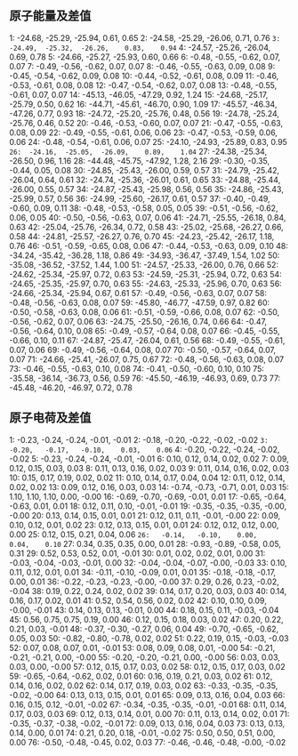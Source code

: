 ## 原子能量及差值
  1:  -24.68,  -25.29,  -25.94,    0.61,    0.65
  2:  -24.58,  -25.29,  -26.06,    0.71,    0.76
  `3:  -24.49,  -25.32,  -26.26,    0.83,    0.94`
  4:  -24.57,  -25.26,  -26.04,    0.69,    0.78
  5:  -24.66,  -25.27,  -25.93,    0.60,    0.66
  6:   -0.48,   -0.55,   -0.62,    0.07,    0.07
  7:   -0.49,   -0.56,   -0.62,    0.07,    0.07
  8:   -0.46,   -0.55,   -0.63,    0.09,    0.08
  9:   -0.45,   -0.54,   -0.62,    0.09,    0.08
 10:   -0.44,   -0.52,   -0.61,    0.08,    0.09
 11:   -0.46,   -0.53,   -0.61,    0.08,    0.08
 12:   -0.47,   -0.54,   -0.62,    0.07,    0.08
 13:   -0.48,   -0.55,   -0.61,    0.07,    0.07
 14:  -45.13,  -46.05,  -47.29,    0.92,    1.24
 15:  -24.68,  -25.17,  -25.79,    0.50,    0.62
 16:  -44.71,  -45.61,  -46.70,    0.90,    1.09
 17:  -45.57,  -46.34,  -47.26,    0.77,    0.93
 18:  -24.72,  -25.20,  -25.76,    0.48,    0.56
 19:  -24.78,  -25.24,  -25.76,    0.46,    0.52
 20:   -0.46,   -0.53,   -0.60,    0.07,    0.07
 21:   -0.47,   -0.55,   -0.63,    0.08,    0.09
 22:   -0.49,   -0.55,   -0.61,    0.06,    0.06
 23:   -0.47,   -0.53,   -0.59,    0.06,    0.06
 24:   -0.48,   -0.54,   -0.61,    0.06,    0.07
 25:  -24.10,  -24.93,  -25.89,    0.83,    0.95
 `26:  -24.16,  -25.05,  -26.09,    0.89,    1.04`
 27:  -24.38,  -25.34,  -26.50,    0.96,    1.16
 28:  -44.48,  -45.75,  -47.92,    1.28,    2.16
 29:   -0.30,   -0.35,   -0.44,    0.05,    0.08
 30:  -24.85,  -25.43,  -26.00,    0.59,    0.57
 31:  -24.79,  -25.42,  -26.04,    0.64,    0.61
 32:  -24.74,  -25.36,  -26.01,    0.61,    0.65
 33:  -24.88,  -25.44,  -26.00,    0.55,    0.57
 34:  -24.87,  -25.43,  -25.98,    0.56,    0.56
 35:  -24.86,  -25.43,  -25.99,    0.57,    0.56
 36:  -24.99,  -25.60,  -26.17,    0.61,    0.57
 37:   -0.40,   -0.49,   -0.60,    0.09,    0.11
 38:   -0.48,   -0.53,   -0.58,    0.05,    0.05
 39:   -0.51,   -0.56,   -0.62,    0.06,    0.05
 40:   -0.50,   -0.56,   -0.63,    0.07,    0.06
 41:  -24.71,  -25.55,  -26.18,    0.84,    0.63
 42:  -25.04,  -25.76,  -26.34,    0.72,    0.58
 43:  -25.02,  -25.68,  -26.27,    0.66,    0.58
 44:  -24.81,  -25.57,  -26.27,    0.76,    0.70
 45:  -24.23,  -25.42,  -26.17,    1.18,    0.76
 46:   -0.51,   -0.59,   -0.65,    0.08,    0.06
 47:   -0.44,   -0.53,   -0.63,    0.09,    0.10
 48:  -34.24,  -35.42,  -36.28,    1.18,    0.86
 49:  -34.93,  -36.47,  -37.49,    1.54,    1.02
 50:  -35.08,  -36.52,  -37.52,    1.44,    1.00
 51:  -24.57,  -25.33,  -26.00,    0.76,    0.66
 52:  -24.62,  -25.34,  -25.97,    0.72,    0.63
 53:  -24.59,  -25.31,  -25.94,    0.72,    0.63
 54:  -24.65,  -25.35,  -25.97,    0.70,    0.63
 55:  -24.63,  -25.33,  -25.96,    0.70,    0.63
 56:  -24.66,  -25.34,  -25.94,    0.67,    0.61
 57:   -0.49,   -0.56,   -0.63,    0.07,    0.07
 58:   -0.48,   -0.56,   -0.63,    0.08,    0.07
 59:  -45.80,  -46.77,  -47.59,    0.97,    0.82
 60:   -0.50,   -0.58,   -0.63,    0.08,    0.06
 61:   -0.51,   -0.59,   -0.66,    0.08,    0.07
 62:   -0.50,   -0.56,   -0.62,    0.07,    0.06
 63:  -24.75,  -25.50,  -26.16,    0.74,    0.66
 64:   -0.47,   -0.56,   -0.64,    0.10,    0.08
 65:   -0.49,   -0.57,   -0.64,    0.08,    0.07
 66:   -0.45,   -0.55,   -0.66,    0.10,    0.11
 67:  -24.87,  -25.47,  -26.04,    0.61,    0.56
 68:   -0.49,   -0.55,   -0.61,    0.07,    0.06
 69:   -0.49,   -0.56,   -0.64,    0.08,    0.07
 70:   -0.50,   -0.57,   -0.64,    0.07,    0.07
 71:  -24.66,  -25.41,  -26.07,    0.75,    0.67
 72:   -0.48,   -0.56,   -0.63,    0.08,    0.07
 73:   -0.46,   -0.55,   -0.63,    0.10,    0.08
 74:   -0.41,   -0.50,   -0.60,    0.10,    0.10
 75:  -35.58,  -36.14,  -36.73,    0.56,    0.59
 76:  -45.50,  -46.19,  -46.93,    0.69,    0.73
 77:  -45.48,  -46.20,  -46.97,    0.72,    0.78
## 原子电荷及差值
  1:   -0.23,   -0.24,   -0.24,   -0.01,   -0.01
  2:   -0.18,   -0.20,   -0.22,   -0.02,   -0.02
  `3:   -0.20,   -0.17,   -0.10,    0.03,    0.06`
  4:   -0.20,   -0.22,   -0.24,   -0.02,   -0.02
  5:   -0.23,   -0.24,   -0.24,   -0.01,   -0.01
  6:    0.10,    0.12,    0.14,    0.02,    0.02
  7:    0.09,    0.12,    0.15,    0.03,    0.03
  8:    0.11,    0.13,    0.16,    0.02,    0.03
  9:    0.11,    0.14,    0.16,    0.02,    0.03
 10:    0.15,    0.17,    0.19,    0.02,    0.02
 11:    0.10,    0.14,    0.17,    0.04,    0.04
 12:    0.11,    0.12,    0.14,    0.02,    0.02
 13:    0.09,    0.12,    0.16,    0.03,    0.03
 14:   -0.74,   -0.73,   -0.71,    0.01,    0.03
 15:    1.10,    1.10,    1.10,    0.00,   -0.00
 16:   -0.69,   -0.70,   -0.69,   -0.01,    0.01
 17:   -0.65,   -0.64,   -0.63,    0.01,    0.01
 18:    0.12,    0.11,    0.10,   -0.01,   -0.01
 19:   -0.35,   -0.35,   -0.35,   -0.00,   -0.00
 20:    0.13,    0.14,    0.15,    0.01,    0.01
 21:    0.12,    0.11,    0.11,   -0.01,   -0.00
 22:    0.09,    0.10,    0.12,    0.01,    0.02
 23:    0.12,    0.13,    0.15,    0.01,    0.01
 24:    0.12,    0.12,    0.12,    0.00,    0.00
 25:    0.12,    0.15,    0.21,    0.04,    0.06
 `26:   -0.14,   -0.10,    0.00,    0.04,    0.10`
 27:    0.34,    0.35,    0.35,    0.00,    0.01
 28:   -0.93,   -0.89,   -0.58,    0.05,    0.31
 29:    0.52,    0.53,    0.52,    0.01,   -0.01
 30:    0.01,    0.02,    0.02,    0.01,    0.00
 31:   -0.03,   -0.04,   -0.03,   -0.01,    0.00
 32:   -0.04,   -0.04,   -0.07,   -0.00,   -0.03
 33:    0.10,    0.11,    0.12,    0.01,    0.01
 34:   -0.11,   -0.10,   -0.09,    0.01,    0.01
 35:   -0.18,   -0.18,   -0.17,    0.00,    0.01
 36:   -0.22,   -0.23,   -0.23,   -0.00,   -0.00
 37:    0.29,    0.26,    0.23,   -0.02,   -0.04
 38:    0.19,    0.22,    0.24,    0.02,    0.02
 39:    0.14,    0.17,    0.20,    0.03,    0.03
 40:    0.14,    0.16,    0.17,    0.02,    0.01
 41:    0.52,    0.54,    0.56,    0.02,    0.02
 42:    0.10,    0.10,    0.09,   -0.00,   -0.01
 43:    0.14,    0.13,    0.13,   -0.01,    0.00
 44:    0.18,    0.15,    0.11,   -0.03,   -0.04
 45:    0.56,    0.75,    0.75,    0.19,    0.00
 46:    0.12,    0.15,    0.18,    0.03,    0.02
 47:    0.20,    0.22,    0.21,    0.03,   -0.01
 48:   -0.37,   -0.30,   -0.27,    0.06,    0.04
 49:   -0.70,   -0.65,   -0.62,    0.05,    0.03
 50:   -0.82,   -0.80,   -0.78,    0.02,    0.02
 51:    0.22,    0.19,    0.15,   -0.03,   -0.03
 52:    0.07,    0.08,    0.07,    0.01,   -0.01
 53:    0.08,    0.09,    0.08,    0.01,   -0.00
 54:   -0.21,   -0.21,   -0.21,    0.00,   -0.00
 55:   -0.20,   -0.20,   -0.21,    0.00,   -0.00
 56:    0.03,    0.03,    0.03,    0.00,   -0.00
 57:    0.12,    0.15,    0.17,    0.03,    0.02
 58:    0.12,    0.15,    0.17,    0.03,    0.02
 59:   -0.65,   -0.64,   -0.62,    0.02,    0.01
 60:    0.16,    0.19,    0.21,    0.03,    0.02
 61:    0.12,    0.14,    0.16,    0.02,    0.02
 62:    0.14,    0.17,    0.19,    0.03,    0.02
 63:   -0.33,   -0.35,   -0.35,   -0.02,   -0.00
 64:    0.13,    0.13,    0.15,    0.01,    0.01
 65:    0.09,    0.13,    0.16,    0.04,    0.03
 66:    0.16,    0.15,    0.12,   -0.01,   -0.02
 67:   -0.34,   -0.35,   -0.35,   -0.01,   -0.01
 68:    0.11,    0.14,    0.17,    0.03,    0.03
 69:    0.12,    0.13,    0.14,    0.01,    0.00
 70:    0.11,    0.13,    0.14,    0.02,    0.01
 71:   -0.35,   -0.37,   -0.38,   -0.02,   -0.01
 72:    0.09,    0.13,    0.16,    0.04,    0.03
 73:    0.13,    0.13,    0.14,    0.00,    0.01
 74:    0.21,    0.20,    0.18,   -0.01,   -0.02
 75:    0.50,    0.50,    0.51,    0.00,    0.00
 76:   -0.50,   -0.48,   -0.45,    0.02,    0.03
 77:   -0.46,   -0.46,   -0.48,   -0.00,   -0.02